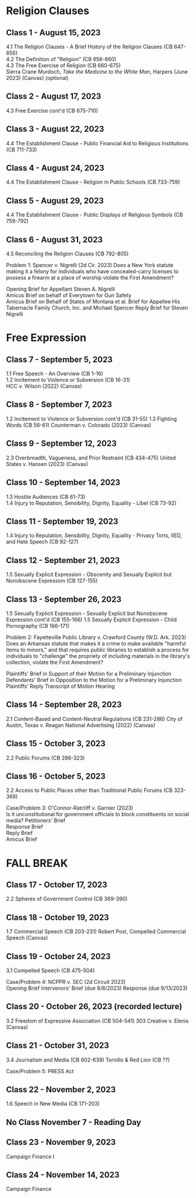 # Religion Clauses

## Class 1 - August 15, 2023  
4.1 The Religion Clauses - A Brief History of the Religion Clauses (CB 647-656)  
4.2 The Definition of "Religion" (CB 656-660)  
4.3 The Free Exercise of Religion (CB 660-675)  
Sierra Crane Murdoch, _Take the Medicine to the White Man_, Harpers (June 2023) (Canvas) (optional)  

## Class 2 - August 17, 2023
4.3 Free Exercise cont'd (CB 675-710)  

## Class 3 - August 22, 2023
4.4 The Establishment Clause - Public Financial Aid to Religious Institutions (CB 711-733)  

## Class 4 - August 24, 2023
4.4 The Establishment Clause - Religion in Public Schools (CB 733-759)  

## Class 5 - August 29, 2023
4.4 The Establishment Clause - Public Displays of Religious Symbols (CB 759-792)

## Class 6 - August 31, 2023
4.5 Reconciling the Religion Clauses (CB 792-805)

Problem 1: Spencer v. Nigrelli (2d Cir. 2023)
Does a New York statute making it a felony for individuals who have concealed-carry licenses to possess a firearm at a place of worship violate the First Amendment?

Opening Brief for Appellant Steven A. Nigrelli  
Amicus Brief on behalf of Everytown for Gun Safety  
Amicus Brief on Behalf of States of Montana et al.
Brief for Appellee His Tabernacle Family Church, Inc. and Michael Spencer
Reply Brief for Steven Nigrelli

# Free Expression

## Class 7 - September 5, 2023
1.1 Free Speech - An Overview (CB 1-16)  
1.2 Incitement to Violence or Subversion (CB 16-31)  
HCC v. Wilson (2022) (Canvas)

## Class 8 - September 7, 2023
1.2 Incitement to Violence or Subversion cont'd (CB 31-55)
1.3 Fighting Words (CB 56-61)
Counterman v. Colorado (2023) (Canvas)

## Class 9 - September 12, 2023
2.3 Overbreadth, Vagueness, and Prior Restraint (CB 434-475)
United States v. Hansen (2023) (Canvas)  

## Class 10 - September 14, 2023
1.3 Hostile Audiences (CB 61-73)  
1.4 Injury to Reputation, Sensibility, Dignity, Equality - Libel (CB 73-92)  

## Class 11 - September 19, 2023
1.4 Injury to Reputation, Sensibility, Dignity, Equality - Privacy Torts, IIED, and Hate Speech (CB 92-127)  

## Class 12 - September 21, 2023
1.5 Sexually Explicit Expression - Obscenity and Sexually Explicit but Nonobscene Expression (CB 127-155)  

## Class 13 - September 26, 2023
1.5 Sexually Explicit Expression - Sexually Explicit but Nonobscene Expression cont'd (CB 155-166)
1.5 Sexually Explicit Expression - Child Pornography (CB 166-171)  

Problem 2: Fayetteville Public Library v. Crawford County (W.D. Ark. 2023)  
Does an Arkansas statute that makes it a crime to make available "harmful items to minors," and that requires public libraries to establish a process for individuals to "challenge" the propriety of including materials in the library's collection, violate the First Amendment?

Plaintiffs' Brief in Support of their Motion for a Preliminary Injunction
Defendants' Brief in Opposition to the Motion for a Preliminary Injunction
Plaintiffs' Reply
Transcript of Motion Hearing

## Class 14 - September 28, 2023
2.1 Content-Based and Content-Neutral Regulations (CB 231-286)
City of Austin, Texas v. Reagan National Advertising (2022) (Canvas)  

## Class 15 - October 3, 2023
2.2 Public Forums (CB 286-323)


## Class 16 - October 5, 2023
2.2 Access to Public Places other than Traditional Public Forums (CB 323-369)  

Case/Problem 3: O'Connor-Ratcliff v. Garnier (2023)  
Is it unconstitutional for government officials to block constituents on social media?
Petitioners' Brief  
Response Brief  
Reply Brief  
Amicus Brief  

# FALL BREAK

## Class 17 - October 17, 2023
2.2 Spheres of Government Control (CB 369-390)  

## Class 18 - October 19, 2023
1.7 Commercial Speech (CB 203-231)
Robert Post, Compelled Commercial Speech (Canvas)  

## Class 19 - October 24, 2023
3.1 Compelled Speech (CB 475-504)

Case/Problem 4: NCPPR v. SEC (2d Circuit 2023)  
Opening Brief
Intervenors' Brief (due 8/8/2023)
Response (due 9/13/2023)

## Class 20 - October 26, 2023 (recorded lecture)
3.2 Freedom of Expressive Association (CB 504-541)
303 Creative v. Elenis (Canvas)

## Class 21 - October 31, 2023
3.4 Journalism and Media (CB 602-639)
Tornillo & Red Lion (CB ??)

Case/Problem 5: PRESS Act

## Class 22 - November 2, 2023
1.6 Speech in New Media (CB 171-203)

## No Class November 7 - Reading Day

## Class 23 - November 9, 2023
Campaign Finance I

## Class 24 - November 14, 2023
Campaign Finance
